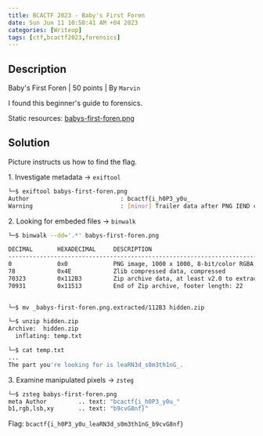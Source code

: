 ```yaml
---
title: BCACTF 2023 - Baby's First Foren
date: Sun Jun 11 10:58:41 AM +04 2023
categories: [Writeup]
tags: [ctf,bcactf2023,forensics]
---
```


## Description

Baby's First Foren | 50  points | By  `Marvin`

I found this beginner's guide to forensics.

Static resources: [babys-first-foren.png](https://storage.googleapis.com/bcactf/babys-first-foren/babys-first-foren.png)

## Solution

Picture instructs us how to find the flag.

1\. Investigate metadata -> `exiftool`
```sh
└─$ exiftool babys-first-foren.png    
Author                          : bcactf{i_h0P3_y0u_
Warning                         : [minor] Trailer data after PNG IEND chunk 
```

2\. Looking for embeded files -> `binwalk`

```sh
└─$ binwalk --dd='.*' babys-first-foren.png   

DECIMAL       HEXADECIMAL     DESCRIPTION
--------------------------------------------------------------------------------
0             0x0             PNG image, 1000 x 1000, 8-bit/color RGBA, non-interlaced
78            0x4E            Zlib compressed data, compressed
70323         0x112B3         Zip archive data, at least v2.0 to extract, compressed size: 464, uncompressed size: 838, name: temp.txt
70931         0x11513         End of Zip archive, footer length: 22

                                         
└─$ mv _babys-first-foren.png.extracted/112B3 hidden.zip

└─$ unzip hidden.zip      
Archive:  hidden.zip
  inflating: temp.txt                

└─$ cat temp.txt 
...
The part you're looking for is leaRN3d_s0m3th1nG_.                                                                           
```

3\. Examine manipulated pixels -> `zsteg`

```sh
└─$ zsteg babys-first-foren.png 
meta Author         .. text: "bcactf{i_h0P3_y0u_"
b1,rgb,lsb,xy       .. text: "b9cvG8nf}"
```

Flag: `bcactf{i_h0P3_y0u_leaRN3d_s0m3th1nG_b9cvG8nf}`